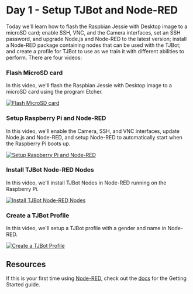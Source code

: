 # Day 1 - Setup TJBot and Node-RED

Today we'll learn how to flash the Raspbian Jessie with Desktop image to a microSD card; enable SSH, VNC, and the Camera interfaces, set an SSH password, and upgrade Node.js and Node-RED to the latest version; install a Node-RED package containing nodes that can be used with the TJBot; and create a profile for TJBot to use as we train it with different abilities to perform. There are four videos:

### Flash MicroSD card

In this video, we'll flash the Raspbian Jessie with Desktop image to a microSD card using the program Etcher.

[![Flash MicroSD card](http://img.youtube.com/vi/J23LdKeghBg/0.jpg)](http://www.youtube.com/watch?v=J23LdKeghBg&index=1&list=PLddOPkVMz1dtN3I_4JKava4GBLLXuUevV "Flash MicroSD card")

### Setup Raspberry Pi and Node-RED

In this video, we'll enable the Camera, SSH, and VNC interfaces, update Node.js and Node-RED, and setup Node-RED to automatically start when the Raspberry Pi boots up.

[![Setup Raspberry Pi and Node-RED](http://img.youtube.com/vi/EKmSuDYbzhE/0.jpg)](http://www.youtube.com/watch?v=EKmSuDYbzhE&index=2&list=PLddOPkVMz1dtN3I_4JKava4GBLLXuUevV "Setup Raspberry Pi and Node-RED")

### Install TJBot Node-RED Nodes

In this video, we'll install TJBot Nodes in Node-RED running on the Raspberry Pi.

[![Install TJBot Node-RED Nodes](http://img.youtube.com/vi/xLfpcJYa8eI/0.jpg)](http://www.youtube.com/watch?v=xLfpcJYa8eI&index=3&list=PLddOPkVMz1dtN3I_4JKava4GBLLXuUevV "Install TJBot Node-RED Nodes")

### Create a TJBot Profile

In this video, we'll setup a TJBot profile with a gender and name in Node-RED.

[![Create a TJBot Profile](http://img.youtube.com/vi/Je9VJv_sxt8/0.jpg)](http://www.youtube.com/watch?v=Je9VJv_sxt8&index=4&list=PLddOPkVMz1dtN3I_4JKava4GBLLXuUevV "Create a TJBot Profile")

## Resources

If this is your first time using [Node-RED](https://nodered.org/), check out the [docs](https://nodered.org/docs/) for the Getting Started guide.
